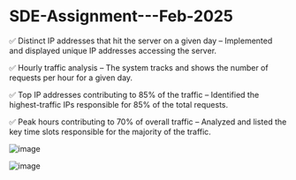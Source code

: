# SDE-Assignment---Feb-2025 


✅ Distinct IP addresses that hit the server on a given day – Implemented and displayed unique IP addresses accessing the server.

✅ Hourly traffic analysis – The system tracks and shows the number of requests per hour for a given day.

✅ Top IP addresses contributing to 85% of the traffic – Identified the highest-traffic IPs responsible for 85% of the total requests.

✅ Peak hours contributing to 70% of overall traffic – Analyzed and listed the key time slots responsible for the majority of the traffic.




![image](https://github.com/user-attachments/assets/7c32a815-4dc0-465e-bd50-de267de26275)

![image](https://github.com/user-attachments/assets/63d2ec68-1017-4d97-aaf9-a364ba6ccd7b)






